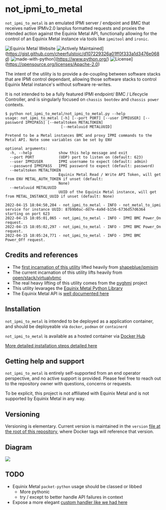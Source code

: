 # not_ipmi_to_metal

`not_ipmi_to_metal` is an emulated IPMI server / endpoint and BMC that receives native IPMIv2.0 lanplus formatted requests and proxies the intended action against the Equinix Metal API, functionally allowing for the control of an Equinix Metal instance via tools like `ipmitool` and `ironic`.

![Equinix Metal Website](https://img.shields.io/badge/Website%3A-metal.equinix.com-blue)
![Actively Maintained](https://img.shields.io/badge/Maintenance%20Level-Actively%20Maintained-green.svg)](https://gist.github.com/cheerfulstoic/d107229326a01ff0f333a1d3476e068d)
![made-with-python](https://img.shields.io/badge/Made%20with-Python-1f425f.svg)](https://www.python.org/)
![License](https://img.shields.io/badge/License-Apache_2.0-blue.svg)](https://opensource.org/licenses/Apache-2.0)

The intent of the utility is to provide a de-coupling between software stacks that are IPMI control dependant, allowing those software stacks to control Equinix Metal instance's without software re-writes.

It is not intended to be a fully featured IPMI endpoint/ BMC / Lifecycle Controller, and is singularly focused on `chassis bootdev` and `chassis power` contexts.

```
$ python not_ipmi_to_metal/not_ipmi_to_metal.py --help
usage: not_ipmi_to_metal [-h] [--port PORT] [--user IPMIUSER] [--password IPMIPASS] [--metaltoken METALTOKEN]
                         [--metaluuid METALUUID]

Pretend to be a Metal instances BMC and proxy IPMI commands to the Metal API. Note some variables can be set by ENV

optional arguments:
  -h, --help            show this help message and exit
  --port PORT           (UDP) port to listen on (default: 623)
  --user IPMIUSER       IPMI username to expect (default: admin)
  --password IPMIPASS   IPMI password to expect (default: password)
  --metaltoken METALTOKEN
                        Equinix Metal Read / Write API Token, will get from ENV METAL_AUTH_TOKEN if unset (default:
                        None)
  --metaluuid METALUUID
                        UUID of the Equinix Metal instance, will get from METAL_INSTANCE_UUID if unset (default: None)
```


```
2022-04-15 18:04:50,204 - not_ipmi_to_metal - INFO - not_metal_to_ipmi service for instance UUID: 87b9b0ac-dd7e-4a9d-b156-6736d57d6364 starting on port 623
2022-04-15 18:05:01,065 - not_ipmi_to_metal - INFO - IPMI BMC Power_On request.
2022-04-15 18:05:02,297 - not_ipmi_to_metal - INFO - IPMI BMC Power_On request.
2022-04-15 18:05:24,771 - not_ipmi_to_metal - INFO - IPMI BMC Power_Off request.
```

## Credits and references

* The [first incarnation of this utility](https://github.com/dlotterman/not_ipmi_to_metal/tree/4c9193f3319e3af798ff03e717672a463209ff4a) lifted heavily from [shapeblue/ipmisim](https://github.com/shapeblue/ipmisim/tree/main/ipmisim)
* The current incarnation of this utility lifts heavily from [open/stack/virtualvbmc](https://github.com/openstack/virtualbmc)
* The real heavy lifting of this utility comes from the [pyghmi](https://opendev.org/x/pyghmi) project
* This utility levarages the [Equinix Metal Python Library](https://opendev.org/x/pyghmi)
* The Equinix Metal API is [well documented here](https://metal.equinix.com/developers/api/)

## Installation

`not_ipmi_to_metal` is intended to be deployed as a application container, and should be deployeable via `docker`, `podman` or `containerd`

`not_ipmi_to_metal` is available as a hosted container via [Docker Hub](https://hub.docker.com/r/dlotterman/not_ipmi_to_metal)

[More detailed installation steps detailed here](docs/install.md)

## Getting help and support

`not_ipmi_to_metal` is entirely self-supported from an end operator perspective, and no active support is provided. Please feel free to reach out to the repository owner with questions, concerns or requests.

To be explicit, this project is not affiliated with Equinix Metal and is not supported by Equinix Metal in any way.


## Versioning

Versioning is elementary. Current version is maintained in the `version` [file at the root of this repository](version), where Docker tags will reference that version.

## Diagram

![](https://s3.us-east-1.wasabisys.com/metalstaticassets/not_ipmi_to_metal_openstack.JPG)

## TODO

* Equinix Metal `packet-python` usage should be classed or libbed
    * More pythonic
    * try / except to better handle API failures in context
* Expose a more elegant [custom handler like we had here](https://github.com/dlotterman/not_ipmi_to_metal/blob/12f44ce81337ee47e7c197db95d51fb30f4d194f/ipmi_to_metal/fakebmc.py#L253)

